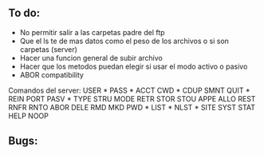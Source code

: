## To do:
- No permitir salir a las carpetas padre del ftp
- Que el ls te de mas datos como el peso de los archivos o si son carpetas (server)
- Hacer una funcion general de subir archivo 
- Hacer que los metodos puedan elegir si usar el modo activo o pasivo
- ABOR compatibility

Comandos del server:
USER *
PASS *
ACCT
CWD  *
CDUP
SMNT
QUIT *
REIN
PORT
PASV *
TYPE
STRU
MODE
RETR
STOR
STOU
APPE
ALLO
REST
RNFR
RNTO
ABOR
DELE
RMD
MKD
PWD  *
LIST *
NLST *
SITE
SYST
STAT
HELP
NOOP

## Bugs: